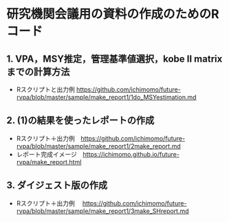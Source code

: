# 研究機関会議用の資料の作成のためのRコード

## 1. VPA，MSY推定，管理基準値選択，kobe II matrixまでの計算方法
- Rスクリプトと出力例 https://github.com/ichimomo/future-rvpa/blob/master/sample/make_report1/1do_MSYestimation.md

## 2. (1)の結果を使ったレポートの作成
- Rスクリプト＋出力例　https://github.com/ichimomo/future-rvpa/blob/master/sample/make_report1/2make_report.md
- レポート完成イメージ　https://ichimomo.github.io/future-rvpa/make_report.html

## 3. ダイジェスト版の作成
- Rスクリプト＋出力例　 https://github.com/ichimomo/future-rvpa/blob/master/sample/make_report1/3make_SHreport.md
